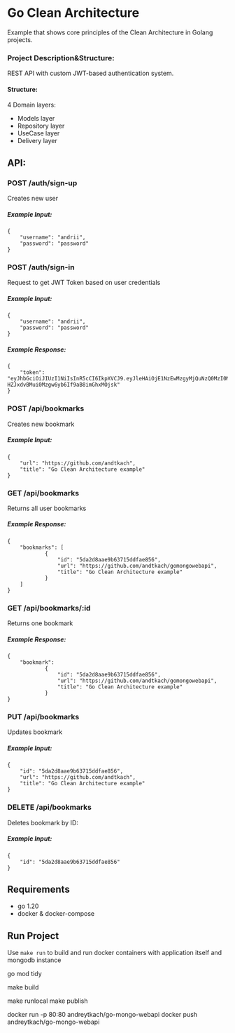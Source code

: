 # Go Clean Architecture
Example that shows core principles of the Clean Architecture in Golang projects.

### Project Description&Structure:
REST API with custom JWT-based authentication system. 

#### Structure:
4 Domain layers:

- Models layer
- Repository layer
- UseCase layer
- Delivery layer

## API:

### POST /auth/sign-up

Creates new user 

##### Example Input: 
```
{
	"username": "andrii",
	"password": "password"
} 
```


### POST /auth/sign-in

Request to get JWT Token based on user credentials

##### Example Input: 
```
{
	"username": "andrii",
	"password": "password"
} 
```

##### Example Response: 
```
{
	"token": "eyJhbGciOiJIUzI1NiIsInR5cCI6IkpXVCJ9.eyJleHAiOjE1NzEwMzgyMjQuNzQ0MzI0MiwidXNlciI6eyJJRCI6IjAwMDAwMDAwMDAwMDAwMDAwMDAwMDAwMCIsIlVzZXJuYW1lIjoiemhhc2hrZXZ5Y2giLCJQYXNzd29yZCI6IjQyODYwMTc5ZmFiMTQ2YzZiZDAyNjlkMDViZTM0ZWNmYmY5Zjk3YjUifX0.3dsyKJQ-HZJxdvBMui0Mzgw6yb6If9aB8imGhxMOjsk"
} 
```

### POST /api/bookmarks

Creates new bookmark

##### Example Input: 
```
{
	"url": "https://github.com/andtkach",
	"title": "Go Clean Architecture example"
} 
```

### GET /api/bookmarks

Returns all user bookmarks

##### Example Response: 
```
{
	"bookmarks": [
            {
                "id": "5da2d8aae9b63715ddfae856",
                "url": "https://github.com/andtkach/gomongowebapi",
                "title": "Go Clean Architecture example"
            }
    ]
} 
```

### GET /api/bookmarks/:id

Returns one bookmark

##### Example Response: 
```
{
	"bookmark":
			{
                "id": "5da2d8aae9b63715ddfae856",
                "url": "https://github.com/andtkach/gomongowebapi",
                "title": "Go Clean Architecture example"
            }
} 
```

### PUT /api/bookmarks

Updates bookmark

##### Example Input: 
```
{
	"id": "5da2d8aae9b63715ddfae856",
	"url": "https://github.com/andtkach",
	"title": "Go Clean Architecture example"
} 
```

### DELETE /api/bookmarks

Deletes bookmark by ID:

##### Example Input: 
```
{
	"id": "5da2d8aae9b63715ddfae856"
} 
```


## Requirements
- go 1.20
- docker & docker-compose

## Run Project

Use ```make run``` to build and run docker containers with application itself and mongodb instance


go mod tidy

make build

make runlocal
make publish

docker run -p 80:80 andreytkach/go-mongo-webapi
docker push andreytkach/go-mongo-webapi
